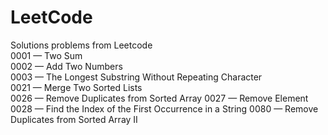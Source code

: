 # LeetCode
Solutions problems from Leetcode   
0001 — Two Sum  
0002 — Add Two Numbers  
0003 — The Longest Substring Without Repeating Character  
0021 — Merge Two Sorted Lists  
0026 — Remove Duplicates from Sorted Array
0027 — Remove Element
0028 — Find the Index of the First Occurrence in a String
0080 — Remove Duplicates from Sorted Array II